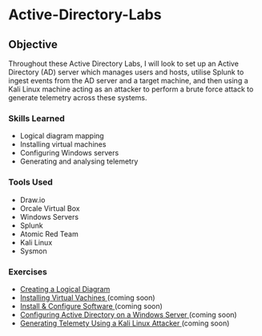 # Active-Directory-Labs

## Objective

Throughout these Active Directory Labs, I will look to set up an Active Directory (AD) server which manages users and hosts, utilise Splunk to ingest events from the AD server and a target machine, and then using a Kali Linux machine acting as an attacker to perform a brute force attack to generate telemetry across these systems.

### Skills Learned

- Logical diagram mapping
- Installing virtual machines
- Configuring Windows servers
- Generating and analysing telemetry

### Tools Used

- Draw.io
- Orcale Virtual Box
- Windows Servers
- Splunk
- Atomic Red Team
- Kali Linux
- Sysmon

### Exercises
- <a href="https://github.com/JustA-Byte/Active-Directory-Labs/blob/main/Active%20Directory%20Lab%20Logical%20Diagram.md"> Creating a Logical Diagram </a>
- <a href=""> Installing Virtual Vachines </a> (coming soon)
- <a href=""> Install & Configure Software </a> (coming soon)
- <a href=""> Configuring Active Directory on a Windows Server </a> (coming soon)
- <a href=""> Generating Telemety Using a Kali Linux Attacker </a> (coming soon)
